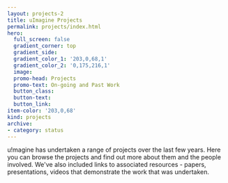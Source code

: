 ```yaml
---
layout: projects-2
title: uImagine Projects
permalink: projects/index.html
hero:
  full_screen: false
  gradient_corner: top
  gradient_side:
  gradient_color_1: '203,0,68,1'
  gradient_color_2: '0,175,216,1'
  image:
  promo-head: Projects
  promo-text: On-going and Past Work
  button_class:
  button-text:
  button_link:
item-color: '203,0,68'
kind: projects
archive:
- category: status
---
```


u!magine has undertaken a range of projects over the last few years. Here you can browse the projects and find out more about them and the people involved. We've also included links to associated resources - papers, presentations, videos that demonstrate the work that was undertaken.
